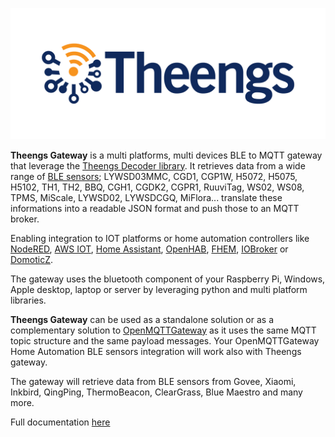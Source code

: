 ![Iot](https://github.com/theengs/gateway/blob/development/docs/img/logo-Theengs.png?raw=true)

**Theengs Gateway** is a multi platforms, multi devices BLE to MQTT gateway that leverage the [Theengs Decoder library](https://github.com/theengs/decoder).
It retrieves data from a wide range of [BLE sensors](https://theengs.github.io/gateway/prerequisites/devices.html); LYWSD03MMC, CGD1, CGP1W, H5072, H5075, H5102, TH1, TH2, BBQ, CGH1, CGDK2, CGPR1, RuuviTag, WS02, WS08, TPMS, MiScale, LYWSD02, LYWSDCGQ, MiFlora... translate these informations into a readable JSON format and push those to an MQTT broker.

Enabling integration to IOT platforms or home automation controllers like [NodeRED](https://nodered.org/), [AWS IOT](https://aws.amazon.com/fr/iot/), [Home Assistant](https://www.home-assistant.io/), [OpenHAB](https://www.openhab.org/), [FHEM](https://fhem.de/[), [IOBroker](https://www.iobroker.net/) or [DomoticZ](https://domoticz.com/).

The gateway uses the bluetooth component of your Raspberry Pi, Windows, Apple desktop, laptop or server by leveraging python and multi platform libraries.

**Theengs Gateway** can be used as a standalone solution or as a complementary solution to [OpenMQTTGateway](https://docs.openmqttgateway.com/) as it uses the same MQTT topic structure and the same payload messages. Your OpenMQTTGateway Home Automation BLE sensors integration will work also with Theengs gateway.

The gateway will retrieve data from BLE sensors from Govee, Xiaomi, Inkbird, QingPing, ThermoBeacon, ClearGrass, Blue Maestro and many more.

Full documentation [here](https://theengs.github.io/gateway)